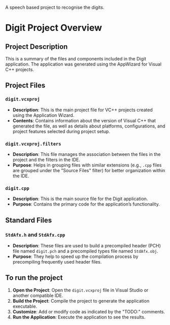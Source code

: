 A speech based project to recognise the digits.
# Digit Project Overview

## Project Description

This is a summary of the files and components included in the Digit application. The application was generated using the AppWizard for Visual C++ projects.

## Project Files

### `digit.vcxproj`

- **Description**: This is the main project file for VC++ projects created using the Application Wizard.
- **Contents**: Contains information about the version of Visual C++ that generated the file, as well as details about platforms, configurations, and project features selected during project setup.

### `digit.vcxproj.filters`

- **Description**: This file manages the association between the files in the project and the filters in the IDE.
- **Purpose**: Helps in grouping files with similar extensions (e.g., `.cpp` files are grouped under the "Source Files" filter) for better organization within the IDE.

### `digit.cpp`

- **Description**: This is the main source file for the Digit application.
- **Purpose**: Contains the primary code for the application’s functionality.

## Standard Files

### `StdAfx.h` and `StdAfx.cpp`

- **Description**: These files are used to build a precompiled header (PCH) file named `digit.pch` and a precompiled types file named `StdAfx.obj`.
- **Purpose**: They help to speed up the compilation process by precompiling frequently used header files.



## To run the project

1. **Open the Project**: Open the `digit.vcxproj` file in Visual Studio or another compatible IDE.
2. **Build the Project**: Compile the project to generate the application executable.
3. **Customize**: Add or modify code as indicated by the "TODO:" comments.
4. **Run the Application**: Execute the application to see the results.




